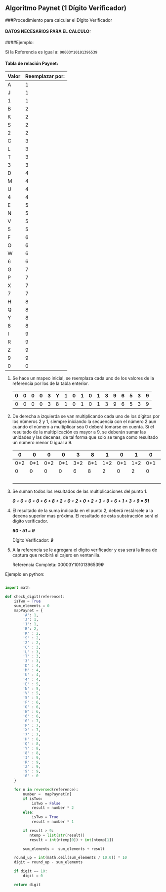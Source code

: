 ## Algoritmo Paynet (1 Dígito Verificador)


###Procedimiento para calcular el Dígito Verificador

	

#### DATOS NECESARIOS PARA EL CALCULO:


####Ejemplo:

Si la Referencia es igual a: ```00003Y10101396539```


#### Tabla de relación Paynet:
	
|  Valor | Reemplazar por: |
|---|---|
| A | 1 |
| J | 1 | 
| 1 | 1 |
| B | 2 |
| K | 2 |
| S | 2 |
| 2 | 2 |
| C | 3 |
| L | 3 |
| T | 3 |
| 3 | 3 |
| D | 4 |
| M | 4 |
| U | 4 |
| 4 | 4 |
| E | 5 |
| N | 5 |
| V | 5 |
| 5 | 5 |
| F | 6 |
| O | 6 |
| W | 6 |
| 6 | 6 |
| G | 7 |
| P | 7 |
| X | 7 |
| 7 | 7 |
| H | 8 |
| Q | 8 |
| Y | 8 |
| 8 | 8 |
| I | 9 |
| R | 9 |
| Z | 9 |
| 9 | 9 |
| 0 | 0 |	


1. Se hace un mapeo inicial, se reemplaza cada uno de los valores de la referencia por los de la tabla enterior.

	| 0 | 0 | 0 | 0 | 3 | Y | 1 | 0 | 1 | 0 | 1 | 3 | 9 | 6 | 5 | 3 | 9 |
	|---|---|---|---|---|---|---|---|---|---|---|---|---|---|---|---|---|
	| 0 | 0 | 0 | 0 | 3 | 8 | 1 | 0 | 1 | 0 | 1 | 3 | 9 | 6 | 5 | 3 | 9 |



2. De derecha a izquierda se van multiplicando cada uno de los dígitos por los números 2 y 1, siempre iniciando la
secuencia con el número 2 aun cuando el número a multiplicar sea 0 deberá tomarse en cuenta. Si el resultado de la
multiplicación es mayor a 9, se deberán sumar las unidades y las decenas, de tal forma que solo se tenga como resultado un
número menor 0 igual a 9.


	| 0   | 0  | 0  | 0  | 3  | 8  | 1   | 0  | 1  | 0  | 1  | 3  | 9     | 6  | 5      | 3  | 9      |
	|-----|----|----|----|----|----|-----|----|----|----|----|----|-------|----|--------|----|--------|
	| 0*2 | 0*1| 0*2|0*1 |3*2 |8*1 |1*2  |0*1 |1*2 |0*1 |1*2 |3*1 |9*2    |6*1 |5*2     |3*1 |9*2     |
	|  0  |  0 |  0 | 0  | 6  |  8 | 2   | 0  | 2  | 0  | 2  | 3  |**1+8**| 6  | **1+0**| 3  |**1+8** |
	|     |    |    |    |    |    |     |    |    |    |    |    |    9  |    |    1   |    |    9   | 

 
3. Se suman todos los resultados de las multiplicaciones del punto 1.

	***0 + 0 + 0 + 0 + 6 + 8 + 2 + 0 + 2 + 0 + 2 + 3 + 9 + 6 + 1 + 3 + 9  = 51***

	
4. El resultado de la suma indicada en el punto 2, deberá restársele a la decena superior mas próxima. El resultado de esta substracción será el dígito verificador.
	
	***60 - 51 = 9***
	
	Dígito Verificador: ***9***



5. A la referencia se le agregara el dígito verificador y esa será la línea de captura que recibirá el cajero en ventanilla.


	Referencia Completa: 00003Y10101396539***9***


Ejemplo en python:

```python

import math

def check_digit(reference):
    isTwo = True
    sum_elements = 0
    mapPaynet = {
        'A': 1, 
        'J': 1, 
        '1': 1,
        'B': 2, 
        'K' : 2, 
        'S' : 2, 
        '2' : 2,
        'C' : 3, 
        'L' : 3, 
        'T' : 3, 
        '3' : 3,
        'D' : 4, 
        'M' : 4, 
        'U' : 4, 
        '4' : 4,
        'E' : 5,
        'N' : 5, 
        'V' : 5, 
        '5' : 5,
        'F' : 6, 
        'O' : 6, 
        'W' : 6, 
        '6' : 6,
        'G' : 7, 
        'P' : 7, 
        'X' : 7, 
        '7' : 7,
        'H' : 8, 
        'Q' : 8, 
        'Y' : 8, 
        '8' : 8,
        'I' : 9, 
        'R' : 9, 
        'Z' : 9, 
        '9' : 9,
        '0' : 0	
    }

    for n in reversed(reference):
        number =  mapPaynet[n]
        if isTwo:
            isTwo = False
            result = number * 2
        else:
            isTwo = True
            result = number * 1

        if result > 9:
           ntemp = list(str(result))
           result = int(ntemp[0]) + int(ntemp[1])

        sum_elements =  sum_elements + result

    round_up = int(math.ceil(sum_elements / 10.0)) * 10
    digit = round_up - sum_elements

    if digit == 10:
        digit = 0

    return digit


```